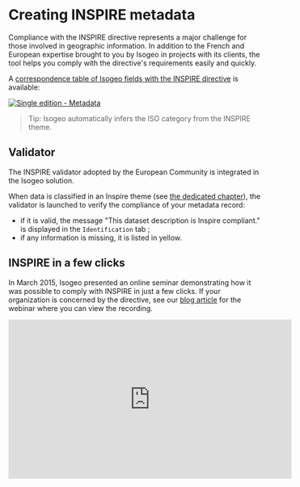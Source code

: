 # Creating INSPIRE metadata

Compliance with the INSPIRE directive represents a major challenge for those involved in geographic information. In addition to the French and European expertise brought to you by Isogeo in projects with its clients, the tool helps you comply with the directive&apos;s requirements easily and quickly.

A [correspondence table of Isogeo fields with the INSPIRE directive](https://docs.google.com/spreadsheet/ccc?key=0AgqcgCYNe0TfdGI3M1l2WEZaNExxYnpkb29YRzNNY3c&usp=sharing) is available:

[![Single edition - Metadata](/images/annex_Tableau_IsogeoINSPIRE "Single edition - Metadata tab")](https://docs.google.com/spreadsheet/ccc?key=0AgqcgCYNe0TfdGI3M1l2WEZaNExxYnpkb29YRzNNY3c&usp=sharing)

> Tip: Isogeo automatically infers the ISO category from the INSPIRE theme.

## Validator

The INSPIRE validator adopted by the European Community is integrated in the Isogeo solution.

When data is classified in an Inspire theme (see [the dedicated chapter](/en/features/documentation/md_classify.html#Tagging)), the validator is launched to verify the compliance of your metadata record:
* if it is valid, the message "This dataset description is Inspire compliant." is displayed in the `Identification` tab ;
* if any information is missing, it is listed in yellow.

## INSPIRE in a few clicks

In March 2015, Isogeo presented an online seminar demonstrating how it was possible to comply with INSPIRE in just a few clicks. If your organization is concerned by the directive, see our [blog article](http://blog.isogeo.com/inspire-cartonne-au-webinaire-isogeo) for the webinar where you can view the recording.

<iframe width="560" height="315" src="https://www.youtube.com/embed/D6BADFOllkU" frameborder="0" allowfullscreen></iframe>
